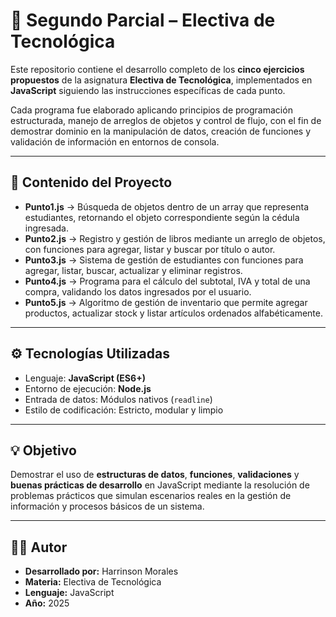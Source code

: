 # 📘 Segundo Parcial – Electiva de Tecnológica 

Este repositorio contiene el desarrollo completo de los **cinco ejercicios propuestos**  de la asignatura **Electiva de Tecnológica**, implementados en **JavaScript** siguiendo las instrucciones específicas de cada punto.

Cada programa fue elaborado aplicando principios de programación estructurada, manejo de arreglos de objetos y control de flujo, con el fin de demostrar dominio en la manipulación de datos, creación de funciones y validación de información en entornos de consola.

---

## 🧩 Contenido del Proyecto

- **Punto1.js** → Búsqueda de objetos dentro de un array que representa estudiantes, retornando el objeto correspondiente según la cédula ingresada.  
- **Punto2.js** → Registro y gestión de libros mediante un arreglo de objetos, con funciones para agregar, listar y buscar por título o autor.  
- **Punto3.js** → Sistema de gestión de estudiantes con funciones para agregar, listar, buscar, actualizar y eliminar registros.  
- **Punto4.js** → Programa para el cálculo del subtotal, IVA y total de una compra, validando los datos ingresados por el usuario.  
- **Punto5.js** → Algoritmo de gestión de inventario que permite agregar productos, actualizar stock y listar artículos ordenados alfabéticamente.

---

## ⚙️ Tecnologías Utilizadas

- Lenguaje: **JavaScript (ES6+)**  
- Entorno de ejecución: **Node.js**  
- Entrada de datos: Módulos nativos (`readline`)  
- Estilo de codificación: Estricto, modular y limpio

---

## 💡 Objetivo

Demostrar el uso de **estructuras de datos**, **funciones**, **validaciones** y **buenas prácticas de desarrollo** en JavaScript mediante la resolución de problemas prácticos que simulan escenarios reales en la gestión de información y procesos básicos de un sistema.

---

## 🧑‍💻 Autor

- **Desarrollado por:** Harrinson Morales
- **Materia:** Electiva de Tecnológica 
- **Lenguaje:** JavaScript  
- **Año:** 2025
